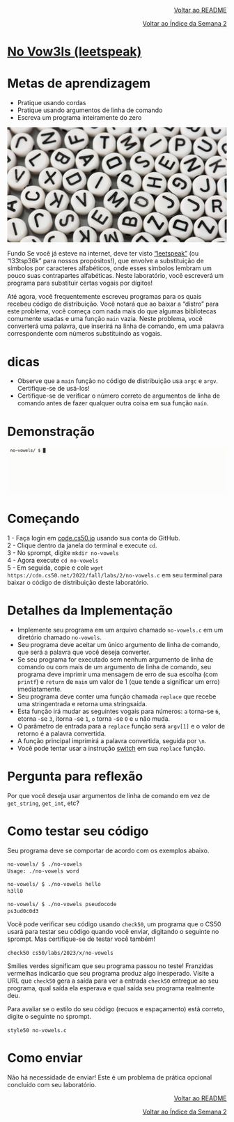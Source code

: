 <p align="right">
   <a href="https://patyfil.github.io/cs50-cc50-harvard/">Voltar ao README</a>
</p>
<p align="right">
   <a href="https://patyfil.github.io/cs50-cc50-harvard/2-Arrays.html">Voltar ao Índice da Semana 2</a>
</p>

# [No Vow3ls (leetspeak)](https://cs50.harvard.edu/x/2023/problems/2/no-vowels/)  

# Metas de aprendizagem
* Pratique usando cordas  
* Pratique usando argumentos de linha de comando  
* Escreva um programa inteiramente do zero  

<img src="../assets/leetspeak-t.jpeg" />  

Fundo
Se você já esteve na internet, deve ter visto [“leetspeak”](https://en.wikipedia.org/wiki/Leet) (ou “l33tsp36k” para nossos propósitos!), que envolve a substituição de símbolos por caracteres alfabéticos, onde esses símbolos lembram um pouco suas contrapartes alfabéticas. Neste laboratório, você escreverá um programa para substituir certas vogais por dígitos!

Até agora, você frequentemente escreveu programas para os quais recebeu código de distribuição. Você notará que ao baixar a “distro” para este problema, você começa com nada mais do que algumas bibliotecas comumente usadas e uma função `main` vazia. Neste problema, você converterá uma palavra, que inserirá na linha de comando, em uma palavra correspondente com números substituindo as vogais.

# dicas
* Observe que a `main` função no código de distribuição usa `argc` e `argv`. Certifique-se de usá-los!
* Certifique-se de verificar o número correto de argumentos de linha de comando antes de fazer qualquer outra coisa em sua função `main`.

# Demonstração

<img src="../assets/no-vowelsDemo.gif" />  

# Começando
1 - Faça login em [code.cs50.io](https://code.cs50.io/) usando sua conta do GitHub.  
2 - Clique dentro da janela do terminal e execute `cd`.  
3 - No `$`prompt, digite `mkdir no-vowels`  
4 - Agora execute `cd no-vowels`  
5 - Em seguida, copie e cole `wget https://cdn.cs50.net/2022/fall/labs/2/no-vowels.c` em seu terminal para baixar o código de distribuição deste laboratório.  

# Detalhes da Implementação
* Implemente seu programa em um arquivo chamado `no-vowels.c` em um diretório chamado `no-vowels`.
* Seu programa deve aceitar um único argumento de linha de comando, que será a palavra que você deseja converter.
* Se seu programa for executado sem nenhum argumento de linha de comando ou com mais de um argumento de linha de comando, seu programa deve imprimir uma mensagem de erro de sua escolha (com `printf`) e `return` de `main` um valor de 1 (que tende a significar um erro) imediatamente.
* Seu programa deve conter uma função chamada `replace` que recebe uma stringentrada e retorna uma stringsaída.
* Esta função irá mudar as seguintes vogais para números: `a` torna-se `6`, etorna -se `3`, itorna -se `1`, `o` torna -se `0` e `u` não muda.
* O parâmetro de entrada para a `replace` função será `argv[1]` e o valor de retorno é a palavra convertida.
* A função principal imprimirá a palavra convertida, seguida por `\n`.
* Você pode tentar usar a instrução [switch](https://cs50.readthedocs.io/style/c/#switches) em sua `replace` função.

# Pergunta para reflexão
Por que você deseja usar argumentos de linha de comando em vez de `get_string`, `get_int`, etc?

# Como testar seu código  
Seu programa deve se comportar de acordo com os exemplos abaixo.  

```
no-vowels/ $ ./no-vowels
Usage: ./no-vowels word
```

```
no-vowels/ $ ./no-vowels hello
h3ll0
```

```
no-vowels/ $ ./no-vowels pseudocode
ps3ud0c0d3
```

Você pode verificar seu código usando `check50`, um programa que o CS50 usará para testar seu código quando você enviar, digitando o seguinte no `$`prompt. Mas certifique-se de testar você também!

`check50 cs50/labs/2023/x/no-vowels`  

Smilies verdes significam que seu programa passou no teste! Franzidas vermelhas indicarão que seu programa produz algo inesperado. Visite a URL que `check50` gera a saída para ver a entrada `check50` entregue ao seu programa, qual saída ela esperava e qual saída seu programa realmente deu.  

Para avaliar se o estilo do seu código (recuos e espaçamento) está correto, digite o seguinte no `$`prompt.  

`style50 no-vowels.c`  

# Como enviar
Não há necessidade de enviar! Este é um problema de prática opcional concluído com seu laboratório.  

<p align="right">
   <a href="https://patyfil.github.io/cs50-cc50-harvard/">Voltar ao README</a>
</p>
<p align="right">
   <a href="https://patyfil.github.io/cs50-cc50-harvard/2-Arrays.html">Voltar ao Índice da Semana 2</a>
</p>